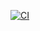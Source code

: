 [![CI](https://github.com/Arvernus/iRock-424/actions/workflows/CI.yml/badge.svg?branch=develop)](https://github.com/Arvernus/iRock-424/actions/workflows/CI.yml)
